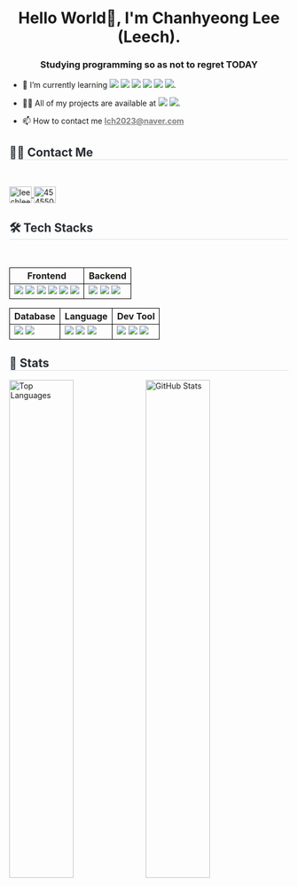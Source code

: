 <h1 align="center">Hello World👋, I'm Chanhyeong Lee (Leech).</h1>

<h3 align="center">Studying programming so as not to regret TODAY</h3>

<ul>
    <li>
        🌱 I’m currently learning <img src="https://img.shields.io/badge/TypeScript-3178C6?style=flat-square&logo=TypeScript&logoColor=white">
        <img src="https://img.shields.io/badge/React-61DAFB?style=flat-square&logo=React&logoColor=white">
        <img src="https://img.shields.io/badge/React Query-FF4154?style=flat-square&logo=React Query&logoColor=white">
        <img src="https://img.shields.io/badge/React Router-CA4245?style=flat-square&logo=React Router&logoColor=white">
        <img src="https://img.shields.io/badge/Redux-764ABC?style=flat-square&logo=Redux&logoColor=white">
        <img src="https://img.shields.io/badge/GraphQL-E10098?style=flat-square&logo=GraphQL&logoColor=white">.
    </li>
</ul>

<ul>
    <li>
        👨‍💻 All of my projects are available at <a href="https://leech-portfolio.notion.site/Leech-139cdbe19e85808997f7ff1b65abc423" target="_blank"><img src="https://img.shields.io/badge/Notion-000000?style=flat-square&logo=Notion&logoColor=white&link="></a>
        <a href="#" target="_blank"><img src="https://img.shields.io/badge/Velog-20C997?style=flat-square&logo=Velog&logoColor=white&link="></a>.
    </li>
</ul>

<ul>
    <li>
        📫 How to contact me <a href="mailto:lch2023@naver.com" style="color: gray;"><b>lch2023@naver.com</b></a>
    </li>
</ul>

<h2 style="border-bottom: 1px solid #d8dee4; color: #282d33;"> 🧑‍💻 Contact Me </h2>
<br>
<p>
<a href="https://instagram.com/leechleech_04" target="_blank">
    <img align="center" src="https://raw.githubusercontent.com/rahuldkjain/github-profile-readme-generator/master/src/images/icons/Social/instagram.svg" alt="leechleech_04" height="30" width="40" />
</a>
<a href="https://www.discord.com/users/454550526361862145" target="_blank">
    <img align="center" src="https://raw.githubusercontent.com/rahuldkjain/github-profile-readme-generator/master/src/images/icons/Social/discord.svg" alt="454550526361862145" height="30" width="40" />
</a>
</p>

<h2 style="border-bottom: 1px solid #d8dee4; color: #282d33;"> 🛠️ Tech Stacks </h2>
<br> 
<table>
    <tr>
        <th style="border: 1px solid black;">Frontend</th>
        <th style="border: 1px solid black;">Backend</th>
    </tr>
    <tr>
        <td style="border: 1px solid black;">
            <img src="https://img.shields.io/badge/HTML5-E34F26?style=flat-square&logo=HTML5&logoColor=white">
            <img src="https://img.shields.io/badge/CSS3-1572B6?style=flat-square&logo=CSS3&logoColor=white">
            <img src="https://img.shields.io/badge/jQuery-0769AD?style=flat-square&logo=jQuery&logoColor=white">
            <img src="https://img.shields.io/badge/EJS-B4CA65?style=flat-square&logo=EJS&logoColor=white">
            <img src="https://img.shields.io/badge/Nunjucks-1C4913?style=flat-square&logo=Nunjucks&logoColor=white">
            <img src="https://img.shields.io/badge/Axios-5A29E4?style=flat-square&logo=Axios&logoColor=white">
        </td>
        <td style="border: 1px solid black;">
            <img src="https://img.shields.io/badge/Express-000000?style=flat-square&logo=Express&logoColor=white">
            <img src="https://img.shields.io/badge/Passport-34E27A?style=flat-square&logo=Passport&logoColor=white">
            <img src="https://img.shields.io/badge/Socket.io-010101?style=flat-square&logo=Socket.io&logoColor=white">
        </td>
    </tr>
</table>
<table>
    <tr>
        <th style="border: 1px solid black;">Database</th>
        <th style="border: 1px solid black;">Language</th>
        <th style="border: 1px solid black;">Dev Tool</th>
    </tr>
    <tr>
        <td style="border: 1px solid black;">
            <img src="https://img.shields.io/badge/MongoDB-47A248?style=flat-square&logo=MongoDB&logoColor=white">
            <img src="https://img.shields.io/badge/Mongoose-880000?style=flat-square&logo=Mongoose&logoColor=white">
        </td>
        <td style="border: 1px solid black;">
            <img src="https://img.shields.io/badge/Java-007396?style=flat-square&logo=OpenJDK&logoColor=white">
            <img src="https://img.shields.io/badge/JavaScript-F7DF1E?style=flat-square&logo=JavaScript&logoColor=white">
            <img src="https://img.shields.io/badge/Node.js-339933?style=flat-square&logo=Node.js&logoColor=white">
        </td>
        <td style="border: 1px solid black;">
            <img src="https://img.shields.io/badge/GitHub-181717?style=flat-square&logo=GitHub&logoColor=white">
            <img src="https://img.shields.io/badge/Git-F05032?style=flat-square&logo=Git&logoColor=white">
            <img src="https://img.shields.io/badge/npm-CB3837?style=flat-square&logo=npm&logoColor=white">
        </td>
    </tr>
</table>

<h2 style="border-bottom: 1px solid #d8dee4; color: #282d33;"> 🏅 Stats </h2>
<p>
    <img src="https://github-readme-stats.vercel.app/api/top-langs?username=leechleech04&show_icons=true&locale=en&layout=compact" alt="Top Languages" width="48%" />
    <img src="https://github-readme-stats.vercel.app/api?username=leechleech04&show_icons=true&locale=en" alt="GitHub Stats" width="48%" />
</p>
